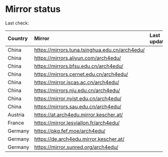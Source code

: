 <script src="./time.js"></script>
# Mirror status
Last check: <script type="text/javascript">localize(1739069561.5365586);</script>

|Country|Mirror|Last update|
|:------|:-----|:----------|
|China|https://mirrors.tuna.tsinghua.edu.cn/arch4edu/|<script type="text/javascript">localize(1739039940);</script>|
|China|https://mirrors.aliyun.com/arch4edu/|<script type="text/javascript">localize(1739039940);</script>|
|China|https://mirrors.bfsu.edu.cn/arch4edu/|<script type="text/javascript">localize(1739039940);</script>|
|China|https://mirrors.cernet.edu.cn/arch4edu/|<script type="text/javascript">localize(1739039940);</script>|
|China|https://mirror.iscas.ac.cn/arch4edu/|<script type="text/javascript">localize(1739039940);</script>|
|China|https://mirrors.nju.edu.cn/arch4edu/|<script type="text/javascript">localize(1738996593);</script>|
|China|https://mirror.nyist.edu.cn/arch4edu/|<script type="text/javascript">localize(1738996593);</script>|
|China|https://mirrors.sau.edu.cn/arch4edu/|<script type="text/javascript">localize(1731653531);</script>|
|Austria|https://at.arch4edu.mirror.kescher.at/|<script type="text/javascript">localize(1739039940);</script>|
|France|https://mirror.lesviallon.fr/arch4edu/|<script type="text/javascript">localize(1739039940);</script>|
|Germany|https://pkg.fef.moe/arch4edu/|<script type="text/javascript">localize(1739039940);</script>|
|Germany|https://de.arch4edu.mirror.kescher.at/|<script type="text/javascript">localize(1739039940);</script>|
|Germany|https://mirror.sunred.org/arch4edu/|<script type="text/javascript">localize(1739039940);</script>|

<script src="./tablefilter/tablefilter.js"></script>
<script src="./table.js"></script>